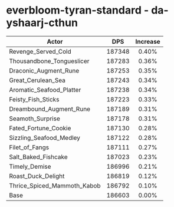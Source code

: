 # everbloom-tyran-standard - da-yshaarj-cthun
| Actor | DPS | Increase |
|---|:---:|:---:|
|Revenge_Served_Cold|187348|0.40%|
|Thousandbone_Tongueslicer|187283|0.36%|
|Draconic_Augment_Rune|187253|0.35%|
|Great_Cerulean_Sea|187243|0.34%|
|Aromatic_Seafood_Platter|187238|0.34%|
|Feisty_Fish_Sticks|187223|0.33%|
|Dreambound_Augment_Rune|187189|0.31%|
|Seamoth_Surprise|187178|0.31%|
|Fated_Fortune_Cookie|187130|0.28%|
|Sizzling_Seafood_Medley|187122|0.28%|
|Filet_of_Fangs|187111|0.27%|
|Salt_Baked_Fishcake|187023|0.23%|
|Timely_Demise|186996|0.21%|
|Roast_Duck_Delight|186819|0.12%|
|Thrice_Spiced_Mammoth_Kabob|186792|0.10%|
|Base|186603|0.00%|
